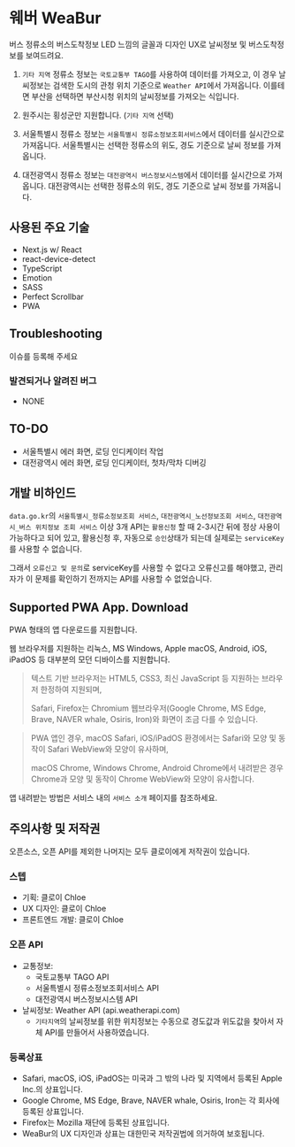 # 웨버 WeaBur

버스 정류소의 버스도착정보 LED 느낌의 글꼴과 디자인 UX로 날씨정보 및 버스도착정보를 보여드려요.

1. `기타 지역` 정류소 정보는 `국토교통부 TAGO`를 사용하여 데이터를 가져오고,
   이 경우 날씨정보는 검색한 도시의 관청 위치 기준으로 `Weather API`에서 가져옵니다.
   이를테면 부산을 선택하면 부산시청 위치의 날씨정보를 가져오는 식입니다.

2. 원주시는 횡성군만 지원합니다. (`기타 지역` 선택)

3. 서울특별시 정류소 정보는 `서울특별시 정류소정보조회서비스`에서 데이터를 실시간으로 가져옵니다.
   서울특별시는 선택한 정류소의 위도, 경도 기준으로 날씨 정보를 가져옵니다.

4. 대전광역시 정류소 정보는 `대전광역시 버스정보시스템`에서 데이터를 실시간으로 가져옵니다.
   대전광역시는 선택한 정류소의 위도, 경도 기준으로 날씨 정보를 가져옵니다.

## 사용된 주요 기술

- Next.js w/ React
- react-device-detect
- TypeScript
- Emotion
- SASS
- Perfect Scrollbar
- PWA

## Troubleshooting

이슈를 등록해 주세요

### 발견되거나 알려진 버그

- NONE

## TO-DO

- 서울특별시 에러 화면, 로딩 인디케이터 작업
- 대전광역시 에러 화면, 로딩 인디케이터, 첫차/막차 디버깅

## 개발 비하인드

`data.go.kr`의 `서울특별시_정류소정보조회 서비스`, `대전광역시_노선정보조회 서비스`, `대전광역시_버스 위치정보 조회 서비스` 이상 3개 API는 `활용신청` 할 때 2-3시간 뒤에 정상 사용이 가능하다고 되어 있고, 활용신청 후, 자동으로 `승인`상태가 되는데 실제로는 `serviceKey`를 사용할 수 없습니다.

그래서 `오류신고 및 문의`로 serviceKey를 사용할 수 없다고 오류신고를 해야했고, 관리자가 이 문제를 확인하기 전까지는 API를 사용할 수 없었습니다.

## Supported PWA App. Download

PWA 형태의 앱 다운로드를 지원합니다.

웹 브라우저를 지원하는 리눅스, MS Windows, Apple macOS, Android, iOS, iPadOS 등 대부분의 모던 디바이스를 지원합니다.

> 텍스트 기반 브라우저는 HTML5, CSS3, 최신 JavaScript 등 지원하는 브라우저 한정하여 지원되며,
>
> Safari, Firefox는 Chromium 웹브라우저(Google Chrome, MS Edge, Brave, NAVER whale, Osiris, Iron)와 화면이 조금 다를 수 있습니다.

> PWA 앱인 경우, macOS Safari, iOS/iPadOS 환경에서는 Safari와 모양 및 동작이 Safari WebView와 모양이 유사하며,
>
> macOS Chrome, Windows Chrome, Android Chrome에서 내려받은 경우 Chrome과 모양 및 동작이 Chrome WebView와 모양이 유사합니다.

앱 내려받는 방법은 서비스 내의 `서비스 소개` 페이지를 참조하세요.

## 주의사항 및 저작권

오픈소스, 오픈 API를 제외한 나머지는 모두 클로이에게 저작권이 있습니다.

### 스텝

- 기획: 클로이 Chloe
- UX 디자인: 클로이 Chloe
- 프론트엔드 개발: 클로이 Chloe

### 오픈 API

- 교통정보:
  - 국토교통부 TAGO API
  - 서울특별시 정류소정보조회서비스 API
  - 대전광역시 버스정보시스템 API
- 날씨정보: Weather API (api.weatherapi.com)
  - `기타지역`의 날씨정보를 위한 위치정보는 수동으로 경도값과 위도값을 찾아서 자체 API를 만들어서 사용하였습니다.

### 등록상표

- Safari, macOS, iOS, iPadOS는 미국과 그 밖의 나라 및 지역에서 등록된 Apple Inc.의 상표입니다.
- Google Chrome, MS Edge, Brave, NAVER whale, Osiris, Iron는 각 회사에 등록된 상표입니다.
- Firefox는 Mozilla 재단에 등록된 상표입니다.
- WeaBur의 UX 디자인과 상표는 대한민국 저작권법에 의거하여 보호됩니다.

